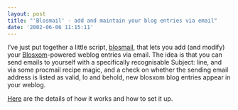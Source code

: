 ```yaml
---
layout: post
title: "'Blosmail' - add and maintain your blog entries via email"
date: '2002-06-06 11:15:11'
---
```



I’ve just put together a little script, [blosmail](/~dj/blosmail), that lets you add (and modify) your [Blosxom](http://www.oreillynet.com/%7Erael/lang/perl/blosxom)-powered weblog entries via email. The idea is that you can send emails to yourself with a specifically recognisable Subject: line, and via some procmail recipe magic, and a check on whether the sending email address is listed as valid, lo and behold, new blosxom blog entries appear in your weblog.

[Here](/testwiki/Blosmail) are the details of how it works and how to set it up.


